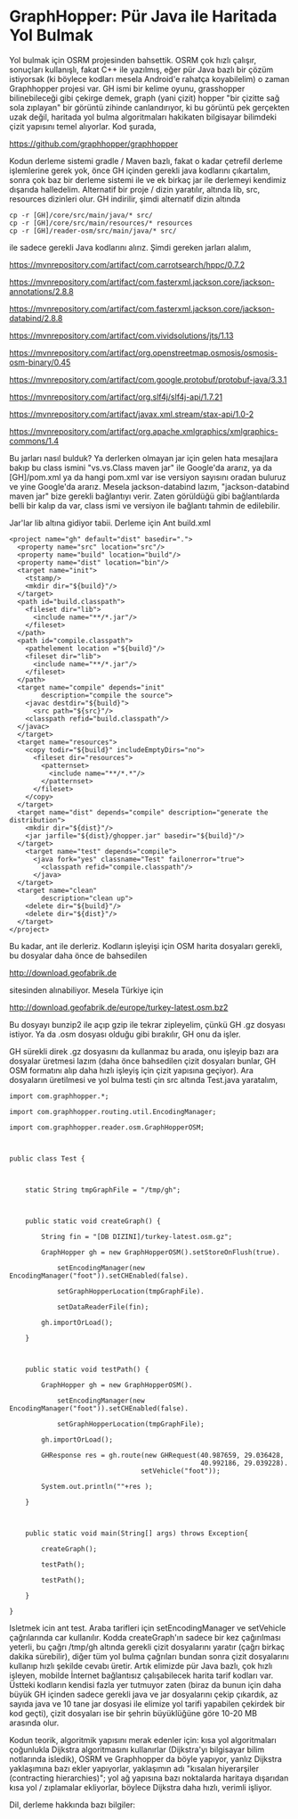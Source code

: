 # GraphHopper: Pür Java ile Haritada Yol Bulmak

Yol bulmak için OSRM projesinden bahsettik. OSRM çok hızlı çalışır,
sonuçları kullanışlı, fakat C++ ile yazılmış, eğer pür Java bazlı bir
çözüm istiyorsak (ki böylece kodları mesela Android'e rahatça
koyabilelim) o zaman Graphhopper projesi var. GH ismi bir kelime
oyunu, grasshopper bilinebileceği gibi çekirge demek, graph (yani
çizit) hopper "bir çizitte sağ sola zıplayan" bir görüntü zihinde
canlandırıyor, ki bu görüntü pek gerçekten uzak değil, haritada yol
bulma algoritmaları hakikaten bilgisayar bilimdeki çizit yapısını
temel alıyorlar. Kod şurada,

https://github.com/graphhopper/graphhopper

Kodun derleme sistemi gradle / Maven bazlı, fakat o kadar çetrefil
derleme işlemlerine gerek yok, önce GH içinden gerekli java kodlarını
çıkartalım, sonra çok baz bir derleme sistemi ile ve ek birkaç jar ile
derlemeyi kendimiz dışarıda halledelim. Alternatif bir proje / dizin
yaratılır, altında lib, src, resources dizinleri olur. GH indirilir,
şimdi alternatif dizin altında

```
cp -r [GH]/core/src/main/java/* src/
cp -r [GH]/core/src/main/resources/* resources
cp -r [GH]/reader-osm/src/main/java/* src/
```

ile sadece gerekli Java kodlarını alırız. Şimdi gereken jarları alalım, 

https://mvnrepository.com/artifact/com.carrotsearch/hppc/0.7.2

https://mvnrepository.com/artifact/com.fasterxml.jackson.core/jackson-annotations/2.8.8

https://mvnrepository.com/artifact/com.fasterxml.jackson.core/jackson-databind/2.8.8

https://mvnrepository.com/artifact/com.vividsolutions/jts/1.13

https://mvnrepository.com/artifact/org.openstreetmap.osmosis/osmosis-osm-binary/0.45

https://mvnrepository.com/artifact/com.google.protobuf/protobuf-java/3.3.1

https://mvnrepository.com/artifact/org.slf4j/slf4j-api/1.7.21

https://mvnrepository.com/artifact/javax.xml.stream/stax-api/1.0-2

https://mvnrepository.com/artifact/org.apache.xmlgraphics/xmlgraphics-commons/1.4

Bu jarları nasıl bulduk? Ya derlerken olmayan jar için gelen hata
mesajlara bakıp bu class ismini "vs.vs.Class maven jar" ile Google'da
ararız, ya da [GH]/pom.xml ya da hangi pom.xml var ise versiyon
sayısını oradan buluruz ve yine Google'da ararız. Mesela
jackson-databind lazım, "jackson-databind maven jar" bize gerekli
bağlantıyı verir. Zaten görüldüğü gibi bağlantılarda belli bir kalıp
da var, class ismi ve versiyon ile bağlantı tahmin de edilebilir.

Jar'lar lib altına gidiyor tabii. Derleme için Ant build.xml

```
<project name="gh" default="dist" basedir=".">
  <property name="src" location="src"/>
  <property name="build" location="build"/>
  <property name="dist" location="bin"/>
  <target name="init">
    <tstamp/>
    <mkdir dir="${build}"/>
  </target>
  <path id="build.classpath">
    <fileset dir="lib">
      <include name="**/*.jar"/>
    </fileset>
  </path>
  <path id="compile.classpath">
    <pathelement location ="${build}"/>
    <fileset dir="lib">
      <include name="**/*.jar"/>
    </fileset>
  </path>
  <target name="compile" depends="init"
        description="compile the source">
    <javac destdir="${build}">
      <src path="${src}"/>
    <classpath refid="build.classpath"/>
  </javac>
  </target>
  <target name="resources">
    <copy todir="${build}" includeEmptyDirs="no">
      <fileset dir="resources">
        <patternset>
          <include name="**/*.*"/>
        </patternset>
      </fileset>
    </copy>
  </target>
  <target name="dist" depends="compile" description="generate the distribution">
    <mkdir dir="${dist}"/>
    <jar jarfile="${dist}/ghopper.jar" basedir="${build}"/>
  </target>
    <target name="test" depends="compile">
      <java fork="yes" classname="Test" failonerror="true">
        <classpath refid="compile.classpath"/>
      </java>
  </target>
  <target name="clean"
        description="clean up">
    <delete dir="${build}"/>
    <delete dir="${dist}"/>
  </target>
</project>
```

Bu kadar, ant ile derleriz. Kodların işleyişi için OSM harita
dosyaları gerekli, bu dosyalar daha önce de bahsedilen 

http://download.geofabrik.de

sitesinden alınabiliyor. Mesela Türkiye için 

http://download.geofabrik.de/europe/turkey-latest.osm.bz2

Bu dosyayı bunzip2 ile açıp gzip ile tekrar zipleyelim, çünkü GH .gz
dosyası istiyor. Ya da .osm dosyası olduğu gibi bırakılır, GH onu da
işler.

GH sürekli direk .gz dosyasını da kullanmaz bu arada, onu işleyip bazı
ara dosyalar üretmesi lazım (daha önce bahsedilen çizit dosyaları
bunlar, GH OSM formatını alıp daha hızlı işleyiş için çizit yapısına
geçiyor). Ara dosyaların üretilmesi ve yol bulma testi çin src altında
Test.java yaratalım, 

```
import com.graphhopper.*;

import com.graphhopper.routing.util.EncodingManager;

import com.graphhopper.reader.osm.GraphHopperOSM;



public class Test {



    static String tmpGraphFile = "/tmp/gh";



    public static void createGraph() {

        String fin = "[DB DIZINI]/turkey-latest.osm.gz";

        GraphHopper gh = new GraphHopperOSM().setStoreOnFlush(true).

            setEncodingManager(new EncodingManager("foot")).setCHEnabled(false).

            setGraphHopperLocation(tmpGraphFile).

            setDataReaderFile(fin);

        gh.importOrLoad();

    }



    public static void testPath() {

        GraphHopper gh = new GraphHopperOSM().

            setEncodingManager(new EncodingManager("foot")).setCHEnabled(false).

            setGraphHopperLocation(tmpGraphFile);

        gh.importOrLoad();

        GHResponse res = gh.route(new GHRequest(40.987659, 29.036428, 
                                                40.992186, 29.039228).
                                 setVehicle("foot"));

        System.out.println(""+res );

    }



    public static void main(String[] args) throws Exception{

        createGraph();

        testPath();

        testPath();

    }

}
```

Isletmek icin ant test. Araba tarifleri için setEncodingManager ve
setVehicle çağrılarında car kullanılır. Kodda createGraph'ın sadece
bir kez çağırılması yeterli, bu çağrı /tmp/gh altında gerekli çizit
dosyalarını yaratır (çağrı birkaç dakika sürebilir), diğer tüm yol
bulma çağrıları bundan sonra çizit dosyalarını kullanıp hızlı şekilde
cevabı üretir. Artık elimizde pür Java bazlı, çok hızlı işleyen,
mobilde İnternet bağlantısız çalışabilecek harita tarif kodları
var. Üstteki kodların kendisi fazla yer tutmuyor zaten (biraz da bunun
için daha büyük GH içinden sadece gerekli java ve jar dosyalarını
çekip çıkardık, az sayıda java ve 10 tane jar dosyasi ile elimize yol
tarifi yapabilen çekirdek bir kod geçti), çizit dosyaları ise bir
şehrin büyüklüğüne göre 10-20 MB arasında olur.

Kodun teorik, algoritmik yapısını merak edenler için: kısa yol
algoritmaları çoğunlukla Dijkstra algoritmasını kullanırlar
(Dijkstra'yı bilgisayar bilim notlarında isledik), OSRM ve Graphhopper
da böyle yapıyor, yanlız Dijkstra yaklaşımına bazı ekler yapıyorlar,
yaklaşımın adı "kısalan hiyerarşiler (contracting hierarchies)"; yol
ağ yapısına bazı noktalarda haritaya dışarıdan kısa yol / zıplamalar
ekliyorlar, böylece Dijkstra daha hızlı, verimli işliyor.

Dil, derleme hakkında bazı bilgiler:  






